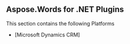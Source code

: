## Aspose.Words for .NET Plugins

This section contains the following Platforms
* [Microsoft Dynamics CRM]
